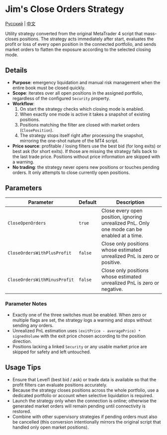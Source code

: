 # Jim's Close Orders Strategy
[Русский](README_ru.md) | [中文](README_cn.md)

Utility strategy converted from the original MetaTrader 4 script that mass-closes positions. The strategy acts immediately after start, evaluates the profit or loss of every open position in the connected portfolio, and sends market orders to flatten the exposure according to the selected closing mode.

## Details

- **Purpose**: emergency liquidation and manual risk management when the entire book must be closed quickly.
- **Scope**: iterates over all open positions in the assigned portfolio, regardless of the configured `Security` property.
- **Workflow**:
  1. On start the strategy checks which closing mode is enabled.
  2. When exactly one mode is active it takes a snapshot of existing positions.
  3. Positions matching the filter are closed with market orders (`ClosePosition`).
  4. The strategy stops itself right after processing the snapshot, mirroring the one-shot nature of the MT4 script.
- **Price source**: profitable / losing filters use the best bid (for long exits) or best ask (for short exits). If those are missing the strategy falls back to the last trade price. Positions without price information are skipped with a warning.
- **No trading**: the strategy never opens new positions or touches pending orders. It only attempts to close currently open positions.

## Parameters

| Parameter | Default | Description |
|-----------|---------|-------------|
| `CloseOpenOrders` | `true` | Close every open position, ignoring unrealized PnL. Only one mode can be enabled at a time. |
| `CloseOrdersWithPlusProfit` | `false` | Close only positions whose estimated unrealized PnL is zero or positive. |
| `CloseOrdersWithMinusProfit` | `false` | Close only positions whose estimated unrealized PnL is zero or negative. |

### Parameter Notes

- Exactly one of the three switches must be enabled. When zero or multiple flags are set, the strategy logs a warning and stops without sending any orders.
- Unrealized PnL estimation uses `(exitPrice - averagePrice) * signedVolume` with the exit price chosen according to the position direction.
- Positions lacking a linked `Security` or any usable market price are skipped for safety and left untouched.

## Usage Tips

- Ensure that Level1 (best bid / ask) or trade data is available so that the profit filters can evaluate positions accurately.
- Because the strategy closes positions across the whole portfolio, use a dedicated portfolio or account when selective liquidation is required.
- Launch the strategy only when the connection is online; otherwise the generated market orders will remain pending until connectivity is restored.
- Combine with other supervisory strategies if pending orders must also be cancelled (this conversion intentionally mirrors the original script that handled only open market positions).
